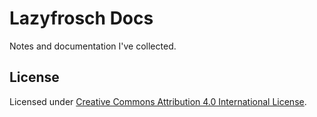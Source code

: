 # Lazyfrosch Docs

Notes and documentation I've collected.

## License

Licensed under [Creative Commons Attribution 4.0 International License](http://creativecommons.org/licenses/by/4.0/).
